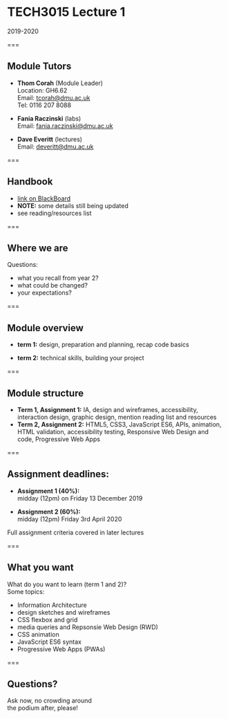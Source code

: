 # TECH3015 Lecture 1

2019-2020

===

## Module Tutors

- **Thom Corah** (Module Leader)  
Location: GH6.62  
Email: tcorah@dmu.ac.uk  
Tel: 0116 207 8088

- **Fania Raczinski** (labs)  
Email: fania.raczinski@dmu.ac.uk

- **Dave Everitt** (lectures)  
Email: deveritt@dmu.ac.uk

===

## Handbook

- [link on BlackBoard](https://daveeveritt.github.io/TECH3015/module-handbook.html)
- **NOTE:** some details still being updated
- see reading/resources list

===

## Where we are

Questions:

- what you recall from year 2?
- what could be changed?
- your expectations?

===

## Module overview

- **term 1:** design, preparation and planning, recap code basics

- **term 2:** technical skills, building your project

===

## Module structure

- **Term 1, Assignment 1:** IA, design and wireframes, accessibility, interaction design, graphic design, mention reading list and resources
- **Term 2, Assignment 2:** HTML5, CSS3, JavaScript ES6, APIs, animation, HTML validation, accessibility testing, Responsive Web Design and code, Progressive Web Apps

===

## Assignment deadlines:

- **Assignment 1 (40%):**  
midday (12pm) on Friday 13 December 2019

- **Assignment 2 (60%):**  
midday (12pm) Friday 3rd April 2020

Full assignment criteria covered in later lectures

===

## What you want

What do you want to learn (term 1 and 2)?  
Some topics:

- Information Architecture
- design sketches and wireframes
- CSS flexbox and grid
- media queries and Repsonsie Web Design (RWD)
- CSS animation
- JavaScript ES6 syntax
- Progressive Web Apps (PWAs)

===

## Questions?

Ask now, no crowding around  
the podium after, please!